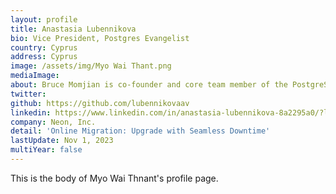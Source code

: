 ```yaml
---
layout: profile
title: Anastasia Lubennikova
bio: Vice President, Postgres Evangelist
country: Cyprus
address: Cyprus
image: /assets/img/Myo Wai Thant.png
mediaImage: 
about: Bruce Momjian is co-founder and core team member of the PostgreSQL Global Development Group, and has worked on PostgreSQL since 1996. He has been employed by ED
twitter: 
github: https://github.com/lubennikovaav
linkedin: https://www.linkedin.com/in/anastasia-lubennikova-8a2295a0/?locale=en_US
company: Neon, Inc.
detail: 'Online Migration: Upgrade with Seamless Downtime'
lastUpdate: Nov 1, 2023
multiYear: false
---
```

This is the body of Myo Wai Thnant's profile page.